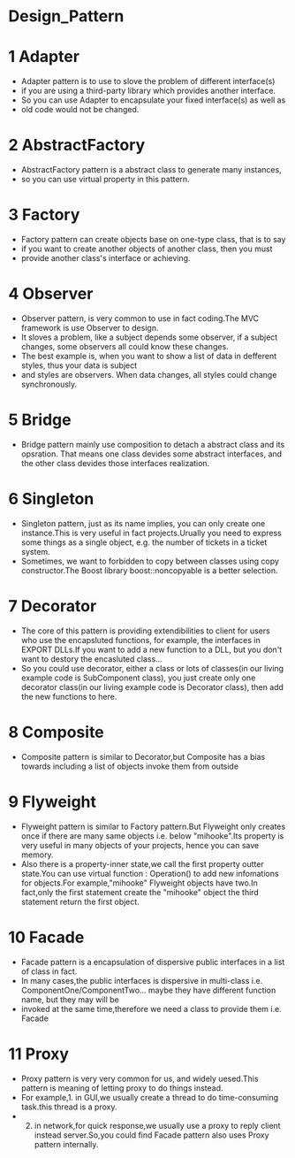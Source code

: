 # Design_Pattern


# 1  Adapter
 * Adapter pattern is to use to slove the problem of different interface(s)
 * if you are using a third-party library which provides another interface.
 * So you can use Adapter to encapsulate your fixed interface(s) as well as
 * old code would not be changed.

 # 2  AbstractFactory
 * AbstractFactory pattern is a abstract class to generate many instances, 
 * so you can use virtual property in this pattern.

 # 3  Factory
 * Factory pattern can create objects base on one-type class, that is to say
 * if you want to create another objects of another class, then you must 
 * provide another class's interface or achieving.

 # 4  Observer
 * Observer pattern, is very common to use in fact coding.The MVC framework is use Observer to design.
 * It sloves a problem, like a subject depends some observer, if a subject changes, some observers all could know these changes.
 * The best example is, when you want to show a list of data in defferent styles, thus your data is subject
 * and styles are observers. When data changes, all styles could change synchronously.

 # 5  Bridge
 * Bridge pattern mainly use composition to detach a abstract class and its opsration. That means one class devides some abstract interfaces, and the other class devides those interfaces realization.

 # 6 Singleton
 * Singleton pattern, just as its name implies, you can only create one instance.This is very useful in fact projects.Urually you need to express some things as a single object, e.g. the number of tickets in a ticket system.
 * Sometimes, we want to forbidden to copy between classes using copy constructor.The Boost library boost::noncopyable is a better selection.

 # 7 Decorator
 * The core of this pattern is providing extendibilities to client for users who use the encapsluted functions, for example, the interfaces in EXPORT DLLs.If you want to add a new function to a DLL, but you don't want to destory the encasluted class...
 * So you could use decorator, either a class or lots of classes(in our living example code is SubComponent class), you just create only one decorator class(in our living example code is Decorator class), then add the new functions to here. 

 # 8 Composite
 * Composite pattern is similar to Decorator,but Composite has a bias towards including a list of objects invoke them from outside

 # 9 Flyweight
 * Flyweight pattern is similar to Factory pattern.But Flyweight only creates once if there are many same objects i.e. below "mihooke".Its property is very useful in many objects of your projects, hence you can save memory.
 * Also there is a property-inner state,we call the first property outter state.You can use virtual function : Operation() to add new infomations for objects.For example,"mihooke" Flyweight objects have two.In fact,only the first statement create the "mihooke" object the third statement return the first object.

 # 10 Facade
 * Facade pattern is a encapsulation of dispersive public interfaces in a list of class in fact.
 * In many cases,the public interfaces is dispersive in multi-class i.e. ComponentOne/ComponentTwo... maybe they have different function name, but they may will be
 * invoked at the same time,therefore we need a class to provide them i.e. Facade

 # 11 Proxy
 * Proxy pattern is very very common for us, and widely uesed.This pattern is meaning of letting proxy to do things instead.
 * For example,1. in GUI,we usually create a thread to do time-consuming task.this thread is a proxy.
 * 2. in network,for quick response,we usually use a proxy to reply client instead server.So,you could find Facade pattern also uses Proxy pattern internally.